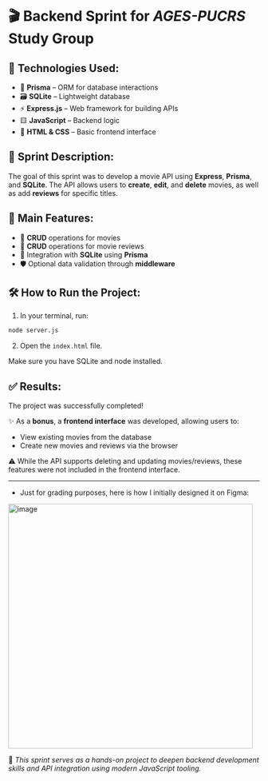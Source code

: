 # 🎬 Backend Sprint for *AGES-PUCRS* Study Group

## 🚀 Technologies Used:
- 🌱 **Prisma** – ORM for database interactions  
- 🗃️ **SQLite** – Lightweight database  
- ⚡ **Express.js** – Web framework for building APIs  
- 🟨 **JavaScript** – Backend logic  
- 🎨 **HTML & CSS** – Basic frontend interface  

## 📌 Sprint Description:
The goal of this sprint was to develop a movie API using **Express**, **Prisma**, and **SQLite**. The API allows users to **create**, **edit**, and **delete** movies, as well as add **reviews** for specific titles.

## 🔧 Main Features:
- 📝 **CRUD** operations for movies  
- 🌟 **CRUD** operations for movie reviews  
- 🔗 Integration with **SQLite** using **Prisma**  
- 🛡️ Optional data validation through **middleware**

## 🛠️ How to Run the Project:
1. In your terminal, run:
```bash
node server.js
```
2. Open the ```index.html``` file.

Make sure you have SQLite and node installed.

## ✅ Results:
The project was successfully completed!  

✨ As a **bonus**, a **frontend interface** was developed, allowing users to:
- View existing movies from the database  
- Create new movies and reviews via the browser  

⚠️ While the API supports deleting and updating movies/reviews, these features were not included in the frontend interface.

---


- Just for grading purposes, here is how I initially designed it on Figma:
<img width="490" alt="image" src="https://github.com/user-attachments/assets/724ecf1e-20f2-4df1-8998-325a7fa461c4" />


📁 *This sprint serves as a hands-on project to deepen backend development skills and API integration using modern JavaScript tooling.*
